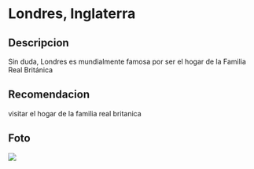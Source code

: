 # Londres, Inglaterra

## Descripcion
Sin duda, Londres es mundialmente famosa por ser el hogar de la Familia Real Británica

## Recomendacion
visitar el hogar de la familia real britanica

## Foto
![](https://encrypted-tbn0.gstatic.com/licensed-image?q=tbn:ANd9GcRMhcDVb7US-qJR8P2wEwYS4Vl-gBLCZxaHvLdAMgEF5FgSZz3YGmO6YRa_ZbwAmwNhH_tyCSi9uYFvN75SYBEKoE9SUforEZPVlsqchA)
